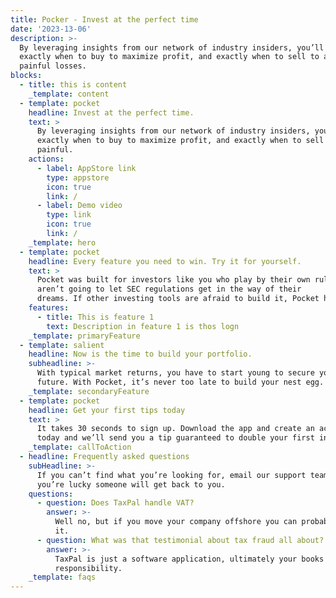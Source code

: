 ```yaml
---
title: Pocker - Invest at the perfect time
date: '2023-13-06'
description: >-
  By leveraging insights from our network of industry insiders, you’ll know
  exactly when to buy to maximize profit, and exactly when to sell to avoid
  painful losses.
blocks:
  - title: this is content
    _template: content
  - template: pocket
    headline: Invest at the perfect time.
    text: >
      By leveraging insights from our network of industry insiders, you’ll know
      exactly when to buy to maximize profit, and exactly when to sell to avoid
      painful.
    actions:
      - label: AppStore link
        type: appstore
        icon: true
        link: /
      - label: Demo video
        type: link
        icon: true
        link: /
    _template: hero
  - template: pocket
    headline: Every feature you need to win. Try it for yourself.
    text: >
      Pocket was built for investors like you who play by their own rules and
      aren’t going to let SEC regulations get in the way of their           
      dreams. If other investing tools are afraid to build it, Pocket has it.
    features:
      - title: This is feature 1
        text: Description in feature 1 is thos logn
    _template: primaryFeature
  - template: salient
    headline: Now is the time to build your portfolio.
    subheadline: >-
      With typical market returns, you have to start young to secure your
      future. With Pocket, it’s never too late to build your nest egg.
    _template: secondaryFeature
  - template: pocket
    headline: Get your first tips today
    text: >
      It takes 30 seconds to sign up. Download the app and create an account
      today and we’ll send you a tip guaranteed to double your first investment.
    _template: callToAction
  - headline: Frequently asked questions
    subHeadline: >-
      If you can’t find what you’re looking for, email our support team and if
      you’re lucky someone will get back to you.
    questions:
      - question: Does TaxPal handle VAT?
        answer: >-
          Well no, but if you move your company offshore you can probably ignore
          it.
      - question: What was that testimonial about tax fraud all about?
        answer: >-
          TaxPal is just a software application, ultimately your books are your
          responsibility.
    _template: faqs
---
```












